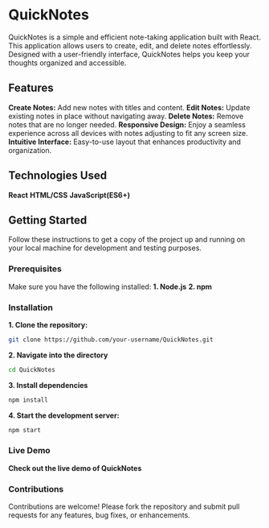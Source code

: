 # QuickNotes
QuickNotes is a simple and efficient note-taking application built with React. This application allows users to create, edit, and delete notes effortlessly. Designed with a user-friendly interface, QuickNotes helps you keep your thoughts organized and accessible.

## Features
**Create Notes:** Add new notes with titles and content.
**Edit Notes:** Update existing notes in place without navigating away.
**Delete Notes:** Remove notes that are no longer needed.
**Responsive Design:** Enjoy a seamless experience across all devices with notes adjusting to fit any screen size.
**Intuitive Interface:** Easy-to-use layout that enhances productivity and organization.

## Technologies Used
**React**
**HTML/CSS**
**JavaScript(ES6+)**

## Getting Started
Follow these instructions to get a copy of the project up and running on your local machine for development and testing purposes.

### Prerequisites
Make sure you have the following installed:
**1. Node.js**
**2. npm**

### Installation
**1. Clone the repository:** 
```bash
git clone https://github.com/your-username/QuickNotes.git
```

**2. Navigate into the directory**
```bash
cd QuickNotes
```
**3. Install dependencies**
```bash
npm install
```
**4. Start the development server:**
```bash
npm start
```
### Live Demo
**Check out the live demo of QuickNotes** 

### Contributions
Contributions are welcome! Please fork the repository and submit pull requests for any features, bug fixes, or enhancements.


